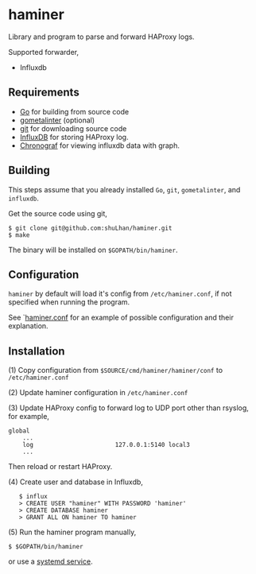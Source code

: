 # haminer

Library and program to parse and forward HAProxy logs.

Supported forwarder,

* Influxdb


## Requirements

* [Go](https://golang.org) for building from source code
* [gometalinter](https://github.com/alecthomas/gometalinter) (optional)
* [git](https://git-scm.com/) for downloading source code
* [InfluxDB](https://portal.influxdata.com/downloads) for storing
  HAProxy log.
* [Chronograf](https://portal.influxdata.com/downloads) for viewing
  influxdb data with graph.

## Building

This steps assume that you already installed `Go`, `git`, `gometalinter`, and
`influxdb`.

Get the source code using git,

	$ git clone git@github.com:shuLhan/haminer.git
	$ make

The binary will be installed on `$GOPATH/bin/haminer`.


## Configuration

`haminer` by default will load it's config from `/etc/haminer.conf`, if not
specified when running the program.

See
`[haminer.conf](https://github.com/shuLhan/haminer/blob/master/cmd/haminer/haminer.conf)
for an example of possible configuration and their explanation.


## Installation

(1) Copy configuration from `$SOURCE/cmd/haminer/haminer/conf` to
`/etc/haminer.conf`

(2) Update haminer configuration in `/etc/haminer.conf`

(3) Update HAProxy config to forward log to UDP port other than rsyslog, for
example,

```
global
	...
	log                       127.0.0.1:5140 local3
	...
```

Then reload or restart HAProxy.

(4) Create user and database in Influxdb,

       $ influx
       > CREATE USER "haminer" WITH PASSWORD 'haminer'
       > CREATE DATABASE haminer
       > GRANT ALL ON haminer TO haminer

(5) Run the haminer program manually,

	$ $GOPATH/bin/haminer

or use a
[systemd service](https://github.com/shuLhan/haminer/blob/master/cmd/haminer/haminer.service).
